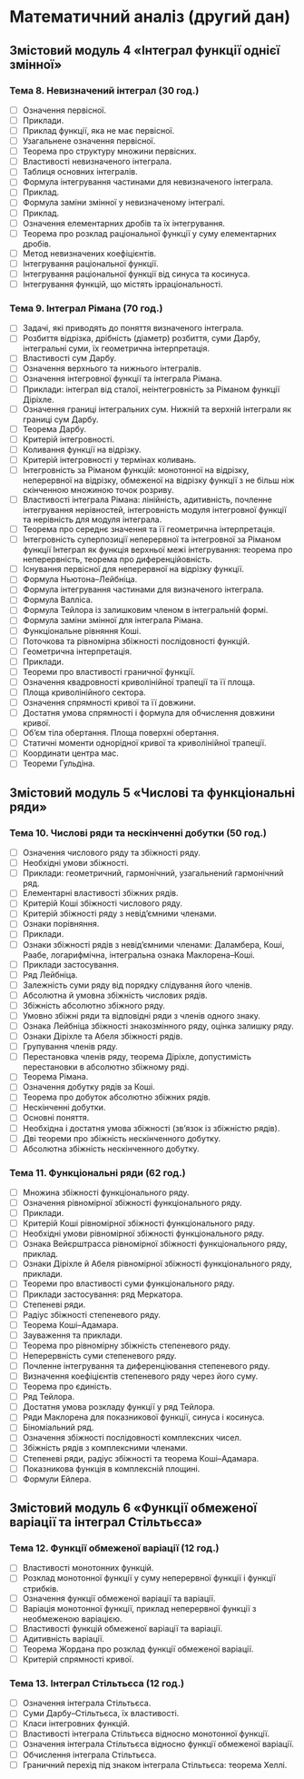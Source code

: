 # Математичний аналіз (другий дан)

## Змістовий модуль 4 «Інтеграл функції однієї змінної»
### Тема 8. Невизначений інтеграл (30 год.)
- [ ] Означення первісної.
- [ ] Приклади.
- [ ] Приклад функції, яка не має первісної.
- [ ] Узагальнене означення первісної.
- [ ] Теорема про структуру множини первісних.
- [ ] Властивості невизначеного інтеграла.
- [ ] Таблиця основних інтегралів.
- [ ] Формула інтегрування частинами для невизначеного інтеграла.
- [ ] Приклад.
- [ ] Формула заміни змінної у невизначеному інтегралі.
- [ ] Приклад.
- [ ] Означення елементарних дробів та їх інтегрування.
- [ ] Теорема про розклад раціональної функції у суму елементарних дробів.
- [ ] Метод невизначених коефіцієнтів.
- [ ] Інтегрування раціональної функції.
- [ ] Інтегрування раціональної функції від синуса та косинуса.
- [ ] Інтегрування функцій, що містять ірраціональності.

### Тема 9. Інтеграл Рімана (70 год.)
- [ ] Задачі, які приводять до поняття визначеного інтеграла.
- [ ] Розбиття відрізка, дрібність (діаметр) розбиття, суми Дарбу, інтегральні суми, їх геометрична інтерпретація.
- [ ] Властивості сум Дарбу.
- [ ] Означення верхнього та нижнього інтегралів.
- [ ] Означення інтегровної функції та інтеграла Рімана.
- [ ] Приклади: інтеграл від сталої, неінтегровність за Ріманом функції Діріхле.
- [ ] Означення границі інтегральних сум. Нижній та верхній інтеграли як границі сум Дарбу.
- [ ] Теорема Дарбу.
- [ ] Критерій інтегровності.
- [ ] Коливання функції на відрізку.
- [ ] Критерій інтегровності у термінах коливань.
- [ ] Інтегровність за Ріманом функцій: монотонної на відрізку, неперервної на відрізку, обмеженої на відрізку функції з не більш ніж скінченною множиною точок розриву.
- [ ] Властивості інтеграла Рімана: лінійність, адитивність, почленне інтегрування нерівностей, інтегровність модуля інтегровної функції та нерівність для модуля інтеграла.
- [ ] Теорема про середнє значення та її геометрична інтерпретація.
- [ ] Інтегровність суперпозиції неперервної та інтегровної за Ріманом функції Інтеграл як функція верхньої межі інтегрування: теорема про неперервність, теорема про диференційовність.
- [ ] Існування первісної для неперервної на відрізку функції.
- [ ] Формула Ньютона–Лейбніца.
- [ ] Формула інтегрування частинами для визначеного інтеграла.
- [ ] Формула Валліса.
- [ ] Формула Тейлора із залишковим членом в інтегральній формі.
- [ ] Формула заміни змінної для інтеграла Рімана.
- [ ] Функціональне рівняння Коші.
- [ ] Поточкова та рівномірна збіжності послідовності функцій.
- [ ] Геометрична інтерпретація.
- [ ] Приклади.
- [ ] Теореми про властивості граничної функції. 
- [ ] Означення квадровності криволінійної трапеції та її площа.
- [ ] Площа криволінійного сектора.
- [ ] Означення спрямності кривої та її довжини.
- [ ] Достатня умова спрямності і формула для обчислення довжини кривої.
- [ ] Об’єм тіла обертання. Площа поверхні обертання.
- [ ] Статичні моменти однорідної кривої та криволінійної трапеції.
- [ ] Координати центра мас.
- [ ] Теореми Гульдіна.

## Змістовий модуль 5 «Числові та функціональні ряди»
### Тема 10. Числові ряди та нескінченні добутки (50 год.)
- [ ] Означення числового ряду та збіжності ряду.
- [ ] Необхідні умови збіжності.
- [ ] Приклади: геометричний, гармонічний, узагальнений гармонічний ряд.
- [ ] Елементарні властивості збіжних рядів.
- [ ] Критерій Коші збіжності числового ряду.
- [ ] Критерій збіжності ряду з невід’ємними членами.
- [ ] Ознаки порівняння.
- [ ] Приклади.
- [ ] Ознаки збіжності рядів з невід’ємними членами: Даламбера, Коші, Раабе, логарифмічна, інтегральна ознака Маклорена–Коші.
- [ ] Приклади застосування.
- [ ] Ряд Лейбніца.
- [ ] Залежність суми ряду від порядку слідування його членів.
- [ ] Абсолютна й умовна збіжність числових рядів.
- [ ] Збіжність абсолютно збіжного ряду.
- [ ] Умовно збіжні ряди та відповідні ряди з членів одного знаку.
- [ ] Ознака Лейбніца збіжності знакозмінного ряду, оцінка залишку ряду.
- [ ] Ознаки Діріхле та Абеля збіжності рядів.
- [ ] Групування членів ряду.
- [ ] Перестановка членів ряду, теорема Діріхле, допустимість перестановки в абсолютно збіжному ряді.
- [ ] Теорема Рімана.
- [ ] Означення добутку рядів за Коші.
- [ ] Теорема про добуток абсолютно збіжних рядів.
- [ ] Нескінченні добутки.
- [ ] Основні поняття.
- [ ] Необхідна і достатня умова збіжності (зв’язок із збіжністю рядів).
- [ ] Дві теореми про збіжність нескінченного добутку.
- [ ] Абсолютна збіжність нескінченного добутку.

### Тема 11. Функціональні ряди (62 год.)
- [ ] Множина збіжності функціонального ряду.
- [ ] Означення рівномірної збіжності функціонального ряду.
- [ ] Приклади.
- [ ] Критерій Коші рівномірної збіжності функціонального ряду.
- [ ] Необхідні умови рівномірної збіжності функціонального ряду.
- [ ] Ознака Вейєрштрасса рівномірної збіжності функціонального ряду, приклад.
- [ ] Ознаки Діріхле й Абеля рівномірної збіжності функціонального ряду, приклади.
- [ ] Теореми про властивості суми функціонального ряду.
- [ ] Приклади застосування: ряд Меркатора. 
- [ ] Степеневі ряди.
- [ ] Радіус збіжності степеневого ряду.
- [ ] Теорема Коші–Адамара.
- [ ] Зауваження та приклади.
- [ ] Теорема про рівномірну збіжність степеневого ряду.
- [ ] Неперервність суми степеневого ряду.
- [ ] Почленне інтегрування та диференціювання степеневого ряду.
- [ ] Визначення коефіцієнтів степеневого ряду через його суму.
- [ ] Теорема про єдиність.
- [ ] Ряд Тейлора.
- [ ] Достатня умова розкладу функції у ряд Тейлора.
- [ ] Ряди Маклорена для показникової функції, синуса і косинуса.
- [ ] Біноміальний ряд.
- [ ] Означення збіжності послідовності комплексних чисел.
- [ ] Збіжність рядів з комплексними членами.
- [ ] Степеневі ряди, радіус збіжності та теорема Коші–Адамара.
- [ ] Показникова функція в комплексній площині.
- [ ] Формули Ейлера.

## Змістовий модуль 6 «Функції обмеженої варіації  та інтеграл Стільтьєса»

### Тема 12. Функції обмеженої варіації (12 год.)
- [ ] Властивості монотонних функцій.
- [ ] Розклад монотонної функції у суму неперервної функції і функції стрибків.
- [ ] Означення функції обмеженої варіації та варіації.
- [ ] Варіація монотонної функції, приклад неперервної функції з необмеженою варіацією.
- [ ] Властивості функцій обмеженої варіації та варіації.
- [ ] Адитивність варіації.
- [ ] Теорема Жордана про розклад функції обмеженої варіації.
- [ ] Критерій спрямності кривої. 

### Тема 13. Інтеграл Стільтьєса (12 год.)
- [ ] Означення інтеграла Стільтьєса.
- [ ] Суми Дарбу–Стільтьєса, їх властивості.
- [ ] Класи інтегровних функцій.
- [ ] Властивості інтеграла Стільтьєса відносно монотонної функції.
- [ ] Означення інтеграла Стільтьєса відносно функції обмеженої варіації.
- [ ] Обчислення інтеграла Стільтьєса.
- [ ] Граничний перехід під знаком інтеграла Стільтьєса: теорема Хеллі.
